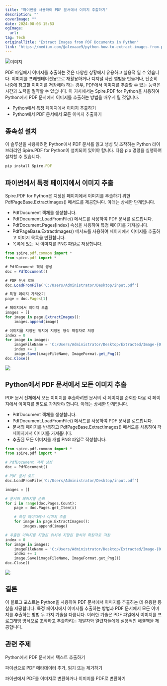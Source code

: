 ```yaml
---
title: "파이썬을 사용하여 PDF 문서에서 이미지 추출하기"
description: ""
coverImage: ""
date: 2024-08-03 15:53
ogImage: 
  url: 
tag: Tech
originalTitle: "Extract Images from PDF Documents in Python"
link: "https://medium.com/@alexaae9/python-how-to-extract-images-from-pdf-documents-9492a767a613"
---
```




![이미지](/assets/img/Extract-Images-from-PDF-Documents-in-Python_0.png)

PDF 파일에서 이미지를 추출하는 것은 다양한 상황에서 유용하고 실용적 일 수 있습니다. 이미지를 프레젠테이션용으로 재활용하거나 디지털 사진 앨범을 만들거나, 단순히 나중에 참고할 이미지를 저장해야 하는 경우, PDF에서 이미지를 추출할 수 있는 능력은 시간과 노력을 절약할 수 있습니다. 이 기사에서는 Spire.PDF for Python을 사용하여 Python에서 PDF 문서에서 이미지를 추출하는 방법을 배우게 될 것입니다.

- Python에서 특정 페이지에서 이미지 추출하기
- Python에서 PDF 문서에서 모든 이미지 추출하기

## 종속성 설치

<div class="content-ad"></div>

이 솔루션을 사용하려면 Python에서 PDF 문서를 읽고 생성 및 조작하는 Python 라이브러리인 Spire.PDF for Python이 설치되어 있어야 합니다. 다음 pip 명령을 실행하여 설치할 수 있습니다.

```js
pip install Spire.PDF
```

## 파이썬에서 특정 페이지에서 이미지 추출

Spire.PDF for Python은 지정된 페이지에서 이미지를 추출하기 위한 PdfPageBase.ExtractImages() 메서드를 제공합니다. 아래는 상세한 단계입니다.

<div class="content-ad"></div>

- PdfDocument 객체를 생성합니다.
- PdfDocument.LoadFromFile() 메서드를 사용하여 PDF 문서를 로드합니다.
- PdfDocument.Pages[index] 속성을 사용하여 특정 페이지를 가져옵니다.
- PdfPageBase.ExtractImages() 메서드를 사용하여 페이지에서 이미지를 추출하고 이미지 목록을 반환합니다.
- 목록에 있는 각 이미지를 PNG 파일로 저장합니다.

```js
from spire.pdf.common import *
from spire.pdf import *

# PdfDocument 객체 생성
doc = PdfDocument()

# PDF 문서 로드
doc.LoadFromFile('C:/Users/Administrator/Desktop/input.pdf')

# 특정 페이지 가져오기
page = doc.Pages[1]

# 페이지에서 이미지 추출
images = []
for image in page.ExtractImages():
    images.append(image)

# 이미지를 지정된 위치에 지정된 형식 확장자로 저장
index = 0
for image in images:
    imageFileName = 'C:/Users/Administrator/Desktop/Extracted/Image-{0:d}.png'.format(index)
    index += 1
    image.Save(imageFileName, ImageFormat.get_Png())
doc.Close()
```

<img src="/assets/img/Extract-Images-from-PDF-Documents-in-Python_1.png" />

## Python에서 PDF 문서에서 모든 이미지 추출

<div class="content-ad"></div>

PDF 문서 전체에서 모든 이미지를 추출하려면 문서의 각 페이지를 순회한 다음 각 페이지에서 이미지를 별도로 가져와야 합니다. 아래는 상세한 단계입니다.

- PdfDocument 객체를 생성합니다.
- PdfDocument.LoadFromFile() 메서드를 사용하여 PDF 문서를 로드합니다.
- 문서의 페이지를 반복하고 PdfPageBase.ExtractImages() 메서드를 사용하여 각 페이지에서 이미지를 가져옵니다.
- 추출된 모든 이미지를 개별 PNG 파일로 작성합니다.

```python
from spire.pdf.common import *
from spire.pdf import *

# PdfDocument 객체 생성
doc = PdfDocument()

# PDF 문서 로드
doc.LoadFromFile('C:/Users/Administrator/Desktop/input.pdf')

images = []

# 문서의 페이지를 순회
for i in range(doc.Pages.Count):
    page = doc.Pages.get_Item(i)

    # 특정 페이지에서 이미지 추출
    for image in page.ExtractImages():
        images.append(image)

# 추출된 이미지를 지정된 위치에 지정된 형식의 확장자로 저장
index = 0
for image in images:
    imageFileName = 'C:/Users/Administrator/Desktop/Extracted/Image-{0:d}.png'.format(index)
    index += 1
    image.Save(imageFileName, ImageFormat.get_Png())
doc.Close()
```

<img src="/assets/img/Extract-Images-from-PDF-Documents-in-Python_2.png" />

<div class="content-ad"></div>

## 결론

이 블로그 포스트는 Python을 사용하여 PDF 문서에서 이미지를 추출하는 데 유용한 통찰을 제공합니다. 특정 페이지에서 이미지를 추출하는 방법과 PDF 문서에서 모든 이미지를 추출하는 방법 두 가지 기술을 다룹니다. 이러한 기술은 PDF 파일에서 이미지를 프로그래밍 방식으로 조작하고 추출하려는 개발자와 열련자들에게 실용적인 해결책을 제공합니다.

## 관련 주제

Python에서 PDF 문서에서 텍스트 추출하기

<div class="content-ad"></div>

파이썬으로 PDF 메타데이터 추가, 읽기 또는 제거하기

파이썬에서 PDF를 이미지로 변환하거나 이미지를 PDF로 변환하기
